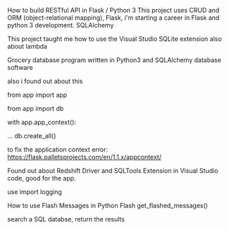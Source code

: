 How to build RESTful API in Flask / Python 3
This project uses CRUD and ORM (object-relational mapping), Flask, i'm starting a career in Flask and python 3 development. SQLAlchemy

This project taught me how to use the Visual Studio SQLite extension also about lambda

Grocery database program written in Python3 and SQLAlchemy database software

also i found out about this

from app import app

from app import db

with app.app_context():

... db.create_all()

to fix the application context error: https://flask.palletsprojects.com/en/1.1.x/appcontext/


Found out about Redshift Driver and SQLTools Extension in Visual Studio code, good for the app.

use import logging

How to use Flash Messages in Python Flash
get_flashed_messages()

search a SQL databse, return the results